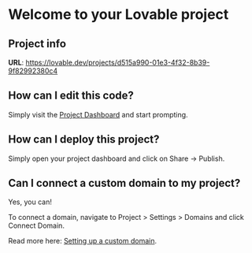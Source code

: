 # Welcome to your Lovable project

## Project info

**URL**: https://lovable.dev/projects/d515a990-01e3-4f32-8b39-9f82992380c4

## How can I edit this code?

Simply visit the [Project Dashboard](https://your-custom-dashboard-url) and start prompting.

## How can I deploy this project?

Simply open your project dashboard and click on Share -> Publish.

## Can I connect a custom domain to my project?

Yes, you can!

To connect a domain, navigate to Project > Settings > Domains and click Connect Domain.

Read more here: [Setting up a custom domain](https://your-custom-docs-url).
